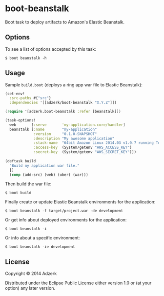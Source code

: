 # boot-beanstalk

Boot task to deploy artifacts to Amazon's Elastic Beanstalk.

## Options

To see a list of options accepted by this task:

```
$ boot beanstalk -h
```

## Usage

Sample `build.boot` (deploys a ring app war file to Elastic Beanstalk):

```clojure
(set-env!
  :src-paths #{"src"}
  :dependencies '[[adzerk/boot-beanstalk "X.Y.Z"]])

(require '[adzerk.boot-beanstalk :refer [beanstalk]])

(task-options!
  web       [:serve       'my-application.core/handler]
  beanstalk [:name        "my-application"
             :version     "0.1.0-SNAPSHOT"
             :description "My awesome application"
             :stack-name  "64bit Amazon Linux 2014.03 v1.0.7 running Tomcat 7 Java 7"
             :access-key  (System/getenv "AWS_ACCESS_KEY")
             :secret-key  (System/getenv "AWS_SECRET_KEY")])
  
(deftask build
  "Build my application war file."
  []
  (comp (add-src) (web) (uber) (war)))
```

Then build the war file:

```
$ boot build
```

Finally create or update Elastic Beanstalk environments for the application:

```
$ boot beanstalk -f target/project.war -de development
```

Or get info about deployed environments for the application:

```
$ boot beanstalk -i
```

Or info about a specific environment:

```
$ boot beanstalk -ie development
```

## License

Copyright © 2014 Adzerk

Distributed under the Eclipse Public License either version 1.0 or (at
your option) any later version.
